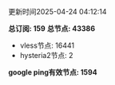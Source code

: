 更新时间2025-04-24 04:12:14

**总订阅: 159**
**总节点: 43386**
- vless节点: 16441
- hysteria2节点: 2

**google ping有效节点: 1594**
